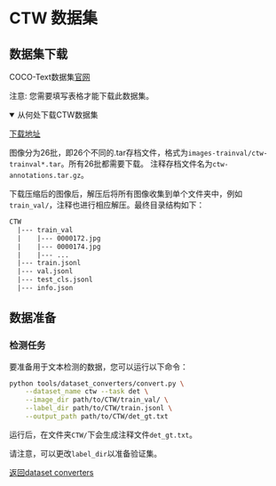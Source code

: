 # CTW 数据集

## 数据集下载

COCO-Text数据集[官网](https://ctwdataset.github.io/)

注意: 您需要填写表格才能下载此数据集。

<details open markdown>
<summary>从何处下载CTW数据集</summary>

[下载地址](https://ctwdataset.github.io/downloads.html)

图像分为26批，即26个不同的.tar存档文件，格式为`images-trainval/ctw-trainval*.tar`。所有26批都需要下载。
注释存档文件名为`ctw-annotations.tar.gz`。
</details>

下载压缩后的图像后，解压后将所有图像收集到单个文件夹中，例如`train_val/`，注释也进行相应解压。最终目录结构如下：

```txt
CTW
  |--- train_val
  |    |--- 0000172.jpg
  |    |--- 0000174.jpg
  |    |--- ...
  |--- train.jsonl
  |--- val.jsonl
  |--- test_cls.jsonl
  |--- info.json
```

## 数据准备

### 检测任务

要准备用于文本检测的数据，您可以运行以下命令：

```bash
python tools/dataset_converters/convert.py \
    --dataset_name ctw --task det \
    --image_dir path/to/CTW/train_val/ \
    --label_dir path/to/CTW/train.jsonl \
    --output_path path/to/CTW/det_gt.txt
```

运行后，在文件夹`CTW/`下会生成注释文件`det_gt.txt`。

请注意，可以更改`label_dir`以准备验证集。

[返回dataset converters](converters.md)
